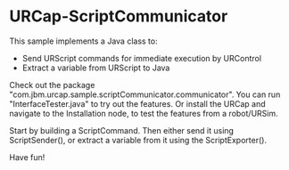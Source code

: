 # URCap-ScriptCommunicator

This sample implements a Java class to: 
 - Send URScript commands for immediate execution by URControl
 - Extract a variable from URScript to Java

Check out the package "com.jbm.urcap.sample.scriptCommunicator.communicator". 
You can run "InterfaceTester.java" to try out the features. 
Or install the URCap and navigate to the Installation node, to test the features from a robot/URSim. 

Start by building a ScriptCommand. 
Then either send it using ScriptSender(), or extract a variable from it using the ScriptExporter(). 

Have fun!
